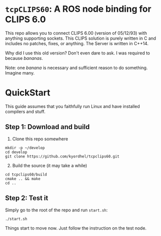 # `tcpCLIPS60`: A ROS node binding for CLIPS 6.0
This repo allows you to connect CLIPS 6.00 (version of 05/12/93) with anything supporting sockets.
This CLIPS solution is purely written in C and includes no patches, fixes, or anything.
The Server is written in C++14.

Why did I use this old version?
Don't even dare to ask. I was required to because *bananas*.

Note: one *banana* is necessary and sufficient reason to do something. Imagine many.

# QuickStart

This guide assumes that you faithfully run Linux and have installed compilers and stuff.

<!--
## Step 0: Install dependencies
```
# apt install libncurses-dev
```
-->

## Step 1: Download and build
1. Clone this repo somewhere
```
mkdir -p ~/develop
cd develop
git clone https://github.com/kyordhel/tcpclips60.git
```

2. Build the source (it may take a while)
```
cd tcpclips60/build
cmake .. && make
cd ..
```


## Step 2: Test it
Simply go to the root of the repo and run `start.sh`:
```
./start.sh
```

Things start to move now.
Just follow the instruction on the test node.
